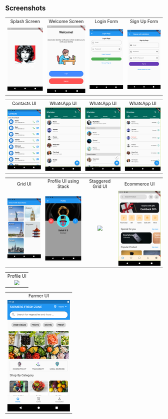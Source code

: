 ## Screenshots

<table>
  <tr>
    <td align="center">Splash Screen</td>
    <td align="center">Welcome Screen</td>
    <td align="center">Login Form</td>
    <td align="center">Sign Up Form</td>
  </tr>
  <tr>
    <td align="center"><img src="screenshots/Splash screenshot.png" width=200></td>
    <td align="center"><img src="screenshots/Welcome screenshot.png" width=200></td>
    <td align="center"><img src="screenshots/Login Page screenshot.png" width=200></td>
    <td align="center"><img src="screenshots/Signup Page screenshot.png" width=200></td>
  </tr>
</table>
<table>
  <tr>
    <td align="center">Contacts UI</td>
    <td align="center">WhatsApp UI</td>
    <td align="center">WhatsApp UI</td>
    <td align="center">WhatsApp UI</td>
  </tr>
  <tr>
    <td align="center"><img src="screenshots/ContactsUI.png" width=200></td>
    <td align="center"><img src="screenshots/Whatsappchats.png" width=200></td>
    <td align="center"><img src="screenshots/Whatsappstatus.png" width=200></td>
    <td align="center"><img src="screenshots/Whatsappcalls.png" width=200></td>
  </tr>
</table>
<table>
  <tr>
    <td align="center">Grid UI</td>
    <td align="center">Profile UI using Stack</td>
    <td align="center">Staggered Grid UI</td>
    <td align="center">Ecommerce UI</td>
  </tr>
  <tr>
    <td align="center"><img src="screenshots/GridUI.png" width=200></td>
    <td align="center"><img src="screenshots/StackProfileUI.png" width=200></td>
    <td align="center"><img src="screenshots/StaggridUI.gif" width=200></td>
    <td align="center"><img src="screenshots/EcommerceUI.png" width=200></td>
  </tr>
</table>
<table>
  <tr>
    <td align="center">Profile UI</td>
  </tr>
  <tr>
    <td align="center"><img src="screenshots/ProfileUI.gif" width=200></td>
  </tr>
</table>

<table>
  <tr>
    <td align="center">Farmer UI</td>
  </tr>
  <tr>
    <td align="center"><img src="screenshots/Farmers screenshot.png" width=200></td>
  </tr>
</table>
